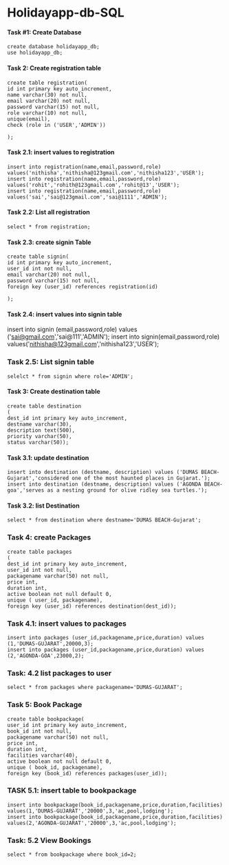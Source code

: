 # Holidayapp-db-SQL

#### Task #1: Create Database
```
create database holidayapp_db;
use holidayapp_db;
```
#### Task 2: Create registration table
```
create table registration(
id int primary key auto_increment,
name varchar(30) not null,
email varchar(20) not null,
password varchar(15) not null,
role varchar(10) not null,
unique(email),
check (role in ('USER','ADMIN'))
​
);
```

#### Task 2.1: insert values to registration
```
insert into registration(name,email,password,role) values('nithisha','nithisha@123gmail.com','nithisha123','USER');
​insert into registration(name,email,password,role) values('rohit','rohith@123gmail.com','rohit@13','USER');
​insert into registration(name,email,password,role) values('sai','sai@123gmail.com','sai@1111','ADMIN');
```
#### Task 2.2: List all registration
```
select * from registration;
```

#### Task 2.3: create signin Table
```
create table signin(
id int primary key auto_increment,
user_id int not null,
email varchar(20) not null,
password varchar(15) not null,
foreign key (user_id) references registration(id)
​
);
``` 

#### Task 2.4: insert values into signin table

insert into signin (email,password,role) values ('sai@gmail.com','sai@111','ADMIN');
insert into signin(email,password,role) values('nithisha@123gmail.com','nithisha123','USER');

### Task 2.5: List signin table
```
selelct * from signin where role='ADMIN';
```
#### Task 3: Create destination table
```
create table destination
(
dest_id int primary key auto_increment,
destname varchar(30),
description text(500),
priority varchar(50),
status varchar(50));
```
#### Task 3.1: update destination
```
insert into destination (destname, description) values ('DUMAS BEACH-Gujarat','considered one of the most haunted places in Gujarat.');
insert into destination (destname, description) values ('AGONDA BEACH-goa','serves as a nesting ground for olive ridley sea turtles.');
```
#### Task 3.2: list Destination
```
select * from destination where destname='DUMAS BEACH-Gujarat';

```
### Task 4: create Packages
```
create table packages 
( 
dest_id int primary key auto_increment,
user_id int not null,
packagename varchar(50) not null,
price int,
duration int,
active boolean not null default 0,
unique ( user_id, packagename),
foreign key (user_id) references destination(dest_id));
```
### Task 4.1: insert values to packages
```
insert into packages (user_id,packagename,price,duration) values (1,'DUMAS-GUJARAT',20000,3);
insert into packages (user_id,packagename,price,duration) values (2,'AGONDA-GOA',23000,2);
```
### Task: 4.2 list packages to user
```
select * from packages where packagename='DUMAS-GUJARAT';
```
### Task 5: Book Package
```
create table bookpackage(
user_id int primary key auto_increment,
book_id int not null,
packagename varchar(50) not null,
price int,
duration int,
facilities varchar(40),
active boolean not null default 0,
unique ( book_id, packagename),
foreign key (book_id) references packages(user_id));
```
### TASK 5.1: insert table to bookpackage
```
insert into bookpackage(book_id,packagename,price,duration,facilities) values(1,'DUMAS-GUJARAT','20000',3,'ac,pool,lodging');
insert into bookpackage(book_id,packagename,price,duration,facilities) values(2,'AGONDA-GUJARAT','20000',3,'ac,pool,lodging');
```
### Task: 5.2 View Bookings
```
select * from bookpackage where book_id=2;
```